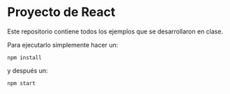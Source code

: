 # Proyecto de React

Este repositorio contiene todos los ejemplos que se desarrollaron en clase.

Para ejecutarlo simplemente hacer un:

`npm install`

y después un:

`npm start`